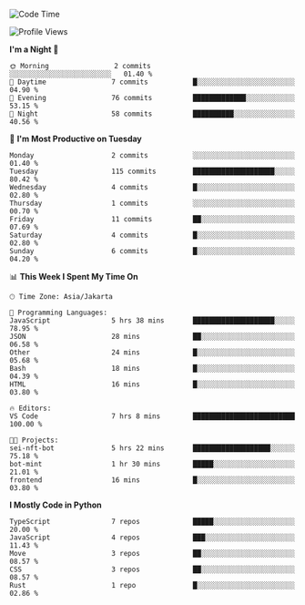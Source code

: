 <!--START_SECTION:waka-->
![Code Time](http://img.shields.io/badge/Code%20Time-1%2C704%20hrs%205%20mins-blue)

![Profile Views](http://img.shields.io/badge/Profile%20Views-0-blue)

**I'm a Night 🦉** 

```text
🌞 Morning                2 commits           ░░░░░░░░░░░░░░░░░░░░░░░░░   01.40 % 
🌆 Daytime                7 commits           █░░░░░░░░░░░░░░░░░░░░░░░░   04.90 % 
🌃 Evening                76 commits          █████████████░░░░░░░░░░░░   53.15 % 
🌙 Night                  58 commits          ██████████░░░░░░░░░░░░░░░   40.56 % 
```
📅 **I'm Most Productive on Tuesday** 

```text
Monday                   2 commits           ░░░░░░░░░░░░░░░░░░░░░░░░░   01.40 % 
Tuesday                  115 commits         ████████████████████░░░░░   80.42 % 
Wednesday                4 commits           █░░░░░░░░░░░░░░░░░░░░░░░░   02.80 % 
Thursday                 1 commits           ░░░░░░░░░░░░░░░░░░░░░░░░░   00.70 % 
Friday                   11 commits          ██░░░░░░░░░░░░░░░░░░░░░░░   07.69 % 
Saturday                 4 commits           █░░░░░░░░░░░░░░░░░░░░░░░░   02.80 % 
Sunday                   6 commits           █░░░░░░░░░░░░░░░░░░░░░░░░   04.20 % 
```


📊 **This Week I Spent My Time On** 

```text
🕑︎ Time Zone: Asia/Jakarta

💬 Programming Languages: 
JavaScript               5 hrs 38 mins       ████████████████████░░░░░   78.95 % 
JSON                     28 mins             ██░░░░░░░░░░░░░░░░░░░░░░░   06.58 % 
Other                    24 mins             █░░░░░░░░░░░░░░░░░░░░░░░░   05.68 % 
Bash                     18 mins             █░░░░░░░░░░░░░░░░░░░░░░░░   04.39 % 
HTML                     16 mins             █░░░░░░░░░░░░░░░░░░░░░░░░   03.80 % 

🔥 Editors: 
VS Code                  7 hrs 8 mins        █████████████████████████   100.00 % 

🐱‍💻 Projects: 
sei-nft-bot              5 hrs 22 mins       ███████████████████░░░░░░   75.18 % 
bot-mint                 1 hr 30 mins        █████░░░░░░░░░░░░░░░░░░░░   21.01 % 
frontend                 16 mins             █░░░░░░░░░░░░░░░░░░░░░░░░   03.80 % 
```

**I Mostly Code in Python** 

```text
TypeScript               7 repos             █████░░░░░░░░░░░░░░░░░░░░   20.00 % 
JavaScript               4 repos             ███░░░░░░░░░░░░░░░░░░░░░░   11.43 % 
Move                     3 repos             ██░░░░░░░░░░░░░░░░░░░░░░░   08.57 % 
CSS                      3 repos             ██░░░░░░░░░░░░░░░░░░░░░░░   08.57 % 
Rust                     1 repo              █░░░░░░░░░░░░░░░░░░░░░░░░   02.86 % 
```




<!--END_SECTION:waka-->
